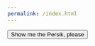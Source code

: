 ```yaml
---
permalink: /index.html
---
```

<Button size="xl" level="2" onClick={go} data-to="persik">
					Show me the Persik, please
				</Button>
